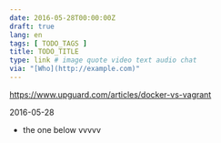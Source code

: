 ```yaml
---
date: 2016-05-28T00:00:00Z
draft: true
lang: en
tags: [ TODO_TAGS ]
title: TODO_TITLE
type: link # image quote video text audio chat
via: "[Who](http://example.com)"
---
```


<https://www.upguard.com/articles/docker-vs-vagrant>

2016-05-28
+ the one below vvvvv

